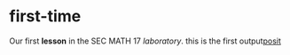 # first-time
Our first **lesson** in the SEC MATH 17 *laboratory*.
this is the first output[posit](https://posit.co)
